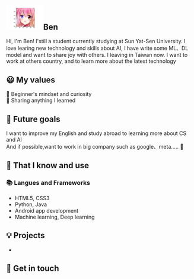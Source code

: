 ## <img width="100px" src="https://github.com/Yukino1010/Yukino1010/blob/main/generate.png" />Ben #

Hi, I'm Ben! I'still a student currently studying at Sun Yat-Sen University. I love learing new technology and skills about 
AI, I have write some ML、DL model and want to share joy with others. I leaving in Taiwan now. I want to work at others country, and to learn more about the latest technology 
## 😃 My values
🍏 Beginner's mindset and curiosity<br>
🙌 Sharing anything I learned<br>

## 🔭 Future goals

I want to improve my English and study abroad to learning more about CS and AI<br>
And if possible,want to work in big company such as google、meta..... 💪<br>

## 🧠 That I know and use
### 📚 Langues and Frameworks
- HTML5, CSS3
- Python, Java
- Android app development
- Machine learning, Deep learning


## 💡 Projects
- 

## 🔗 Get in touch

